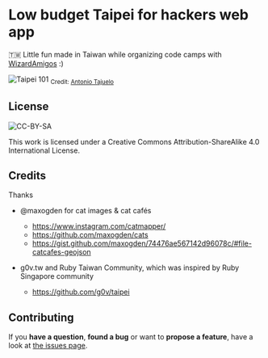# Low budget Taipei for hackers web app

🇹🇼 Little fun made in Taiwan while organizing code camps with [WizardAmigos](http://app.wizardamigos.com) :) 

![Taipei 101](https://farm3.staticflickr.com/2839/11467975375_b5285ed9ab_z.jpg)
<sub>Credit: <a href="https://flic.kr/p/itonxn" target="_blank">Antonio Tajuelo</a>


## License

![CC-BY-SA](https://raw.githubusercontent.com/g0v/taipei/master/images/CC-BY-SA.png)

This work is licensed under a Creative Commons Attribution-ShareAlike 4.0 International License.

## Credits

Thanks 

* @maxogden for cat images & cat cafés
  * https://www.instagram.com/catmapper/
  * https://github.com/maxogden/cats
  * https://gist.github.com/maxogden/74476ae567142d96078c/#file-catcafes-geojson

* g0v.tw and Ruby Taiwan Community, which was inspired by Ruby Singapore community
  * https://github.com/g0v/taipei
  
## Contributing

If you **have a question**, **found a bug** or want to **propose a feature**, have a look at [the issues page](https://github.com/ninabreznik/HackerGuide/issues).
